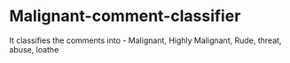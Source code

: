 # Malignant-comment-classifier
It classifies the comments into - Malignant, Highly Malignant, Rude, threat, abuse, loathe
